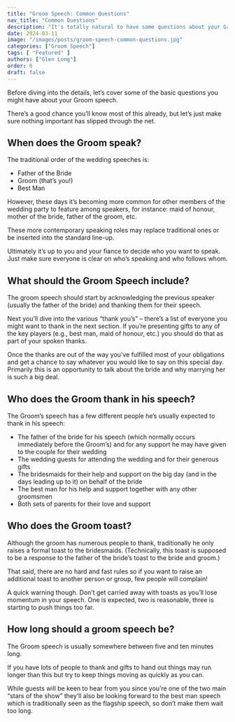 ```yaml
---
title: "Groom Speech: Common Questions"
nav_title: "Common Questions"
description: "It's totally natural to have some questions about your Groom Speech. Let's tackle the most common ones now."
date: 2024-03-11
image: "/images/posts/groom-speech-common-questions.jpg"
categories: ["Groom Speech"]
tags: [ "Featured" ]
authors: ["Glen Long"]
order: 0
draft: false
---
```

Before diving into the details, let’s cover some of the basic questions you might have about your Groom speech.

There’s a good chance you’ll know most of this already, but let’s just make sure nothing important has slipped through the net.

## When does the Groom speak?

The traditional order of the wedding speeches is:
- Father of the Bride
- Groom (that’s you!)
- Best Man

However, these days it’s becoming more common for other members of the wedding party to feature among speakers, for instance: maid of honour, mother of the bride, father of the groom, etc.

These more contemporary speaking roles may replace traditional ones or be inserted into the standard line-up.

Ultimately it’s up to you and your fiance to decide who you want to speak. Just make sure everyone is clear on who’s speaking and who follows whom.

## What should the Groom Speech include?

The groom speech should start by acknowledging the previous speaker (usually the father of the bride) and thanking them for their speech.

Next you’ll dive into the various “thank you’s” – there’s a list of everyone you might want to thank in the next section. If you’re presenting gifts to any of the key players (e.g., best man, maid of honour, etc.) you should do that as part of your spoken thanks.

Once the thanks are out of the way you’ve fulfilled most of your obligations and get a chance to say whatever you would like to say on this special day. Primarily this is an opportunity to talk about the bride and why marrying her is such a big deal.

## Who does the Groom thank in his speech?

The Groom’s speech has a few different people he’s usually expected to thank in his speech:

- The father of the bride for his speech (which normally occurs immediately before the Groom’s) and for any support he may have given to the couple for their wedding
- The wedding guests for attending the wedding and for their generous gifts
- The bridesmaids for their help and support on the big day (and in the days leading up to it) on behalf of the bride
- The best man for his help and support together with any other groomsmen
- Both sets of parents for their love and support

## Who does the Groom toast?
Although the groom has numerous people to thank, traditionally he only raises a formal toast to the bridesmaids. (Technically, this toast is supposed to be a response to the father of the bride’s toast to the bride and groom.)

That said, there are no hard and fast rules so if you want to raise an additional toast to another person or group, few people will complain!

A quick warning though. Don’t get carried away with toasts as you’ll lose momentum in your speech. One is expected, two is reasonable, three is starting to push things too far.

## How long should a groom speech be?
The Groom speech is usually somewhere between five and ten minutes long.

If you have lots of people to thank and gifts to hand out things may run longer than this but try to keep things moving as quickly as you can.

While guests will be keen to hear from you since you’re one of the two main “stars of the show” they’ll also be looking forward to the best man speech which is traditionally seen as the flagship speech, so don’t make them wait too long.